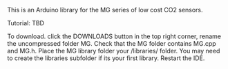 This is an Arduino library for the MG series of low cost CO2 sensors. 

Tutorial: TBD

To download. click the DOWNLOADS button in the top right corner, rename the uncompressed folder MG. Check that the MG folder contains MG.cpp and MG.h. Place the MG library folder your <arduinosketchfolder>/libraries/ folder. You may need to create the libraries subfolder if its your first library. Restart the IDE.
